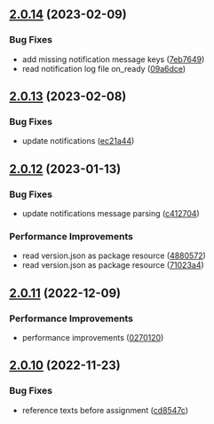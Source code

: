 ## [2.0.14](https://github.com/milanXpetrovic/twitter_scraper/compare/v2.0.13...v2.0.14) (2023-02-09)


### Bug Fixes

* add missing notification message keys ([7eb7649](https://github.com/milanXpetrovic/twitter_scraper/commit/7eb7649875fa3c0da599868aabcbe9a7e01ca5f6))
* read notification log file on_ready ([09a6dce](https://github.com/milanXpetrovic/twitter_scraper/commit/09a6dce53e87dde586aec0f51c205010fa24f96a))



## [2.0.13](https://github.com/milanXpetrovic/twitter_scraper/compare/v2.0.12...v2.0.13) (2023-02-08)


### Bug Fixes

* update notifications ([ec21a44](https://github.com/milanXpetrovic/twitter_scraper/commit/ec21a4483b949356abd3774418f05afaf10c84ae))



## [2.0.12](https://github.com/milanXpetrovic/twitter_scraper/compare/v2.0.11...v2.0.12) (2023-01-13)


### Bug Fixes

* update notifications message parsing ([c412704](https://github.com/milanXpetrovic/twitter_scraper/commit/c41270451eb01b34ddcdc4c08b419ab766e35c05))


### Performance Improvements

* read version.json as package resource ([4880572](https://github.com/milanXpetrovic/twitter_scraper/commit/4880572bb2d1b33fb35c7b84e9163448eeca5bcc))
* read version.json as package resource ([71023a4](https://github.com/milanXpetrovic/twitter_scraper/commit/71023a48567b79dcac606fee5b48e3d0644ec336))



## [2.0.11](https://github.com/milanXpetrovic/twitter_scraper/compare/v2.0.10...v2.0.11) (2022-12-09)


### Performance Improvements

* performance improvements ([0270120](https://github.com/milanXpetrovic/twitter_scraper/commit/0270120f553665fc54b000cebef7e206f06cd89b))



## [2.0.10](https://github.com/milanXpetrovic/twitter_scraper/compare/v2.0.9...v2.0.10) (2022-11-23)


### Bug Fixes

* reference texts before assignment ([cd8547c](https://github.com/milanXpetrovic/twitter_scraper/commit/cd8547c0318b283fab4687aebc5d8967b19b2788))



